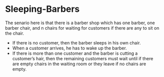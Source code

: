 # Sleeping-Barbers

The senario here is that there is a barber shop which has one barber, one barber chair, and n chairs for waiting for customers if there are any to sit on the chair.
- If there is no customer, then the barber sleeps in his own chair.
- When a customer arrives, he has to wake up the barber.
- If there is more than one customer and the barber is cutting a customer’s hair, then the remaining customers must wait until if there are empty chairs in the waiting room or they leave if no chairs are empty.
